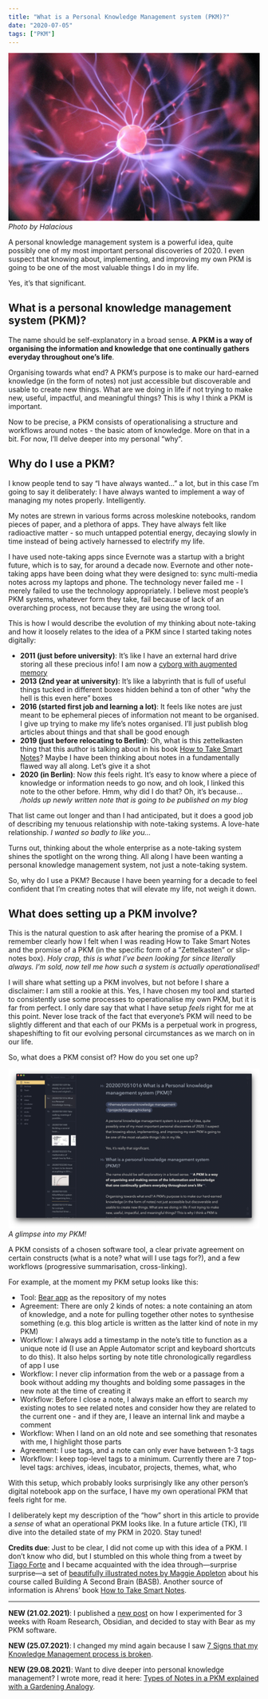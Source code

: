 ```yaml
---
title: "What is a Personal Knowledge Management system (PKM)?"
date: "2020-07-05"
tags: ["PKM"]
---
```


![a visualisation of a neuron firing](images/brain-synapsis.jpg)
_Photo by Halacious_

A personal knowledge management system is a powerful idea, quite possibly one of my most important personal discoveries of 2020. I even suspect that knowing about, implementing, and improving my own PKM is going to be one of the most valuable things I do in my life.

Yes, it’s that significant.

## What is a personal knowledge management system (PKM)?
The name should be self-explanatory in a broad sense. **A PKM is a way of organising the information and knowledge that one continually gathers everyday throughout one’s life**.

Organising towards what end? A PKM’s purpose is to make our hard-earned knowledge (in the form of notes) not just accessible but discoverable and usable to create new things. What are we doing in life if not trying to make new, useful, impactful, and meaningful things? This is why I think a PKM is important.

Now to be precise, a PKM consists of operationalising a structure and workflows around notes - the basic atom of knowledge. More on that in a bit. For now, I’ll delve deeper into my personal “why”.

## Why do I use a PKM?

I know people tend to say “I have always wanted…” a lot, but in this case I’m going to say it deliberately: I have always wanted to implement a way of managing my notes properly. Intelligently.

My notes are strewn in various forms across moleskine notebooks, random pieces of paper, and a plethora of apps. They have always felt like radioactive matter - so much untapped potential energy, decaying slowly in time instead of being actively harnessed to electrify my life.

I have used note-taking apps since Evernote was a startup with a bright future, which is to say, for around a decade now. Evernote and other note-taking apps have been doing what they were designed to: sync multi-media notes across my laptops and phone. The technology never failed me - I merely failed to use the technology appropriately. I believe most people’s PKM systems, whatever form they take, fail because of lack of an overarching process, not because they are using the wrong tool.

This is how I would describe the evolution of my thinking about note-taking and how it loosely relates to the idea of a PKM since I started taking notes digitally:

- __2011 (just before university)__: It’s like I have an external hard drive storing all these precious info! I am now a [cyborg with augmented memory](/2020-02-23-how-i-think-about-memory)
- __2013 (2nd year at university)__: It’s like a labyrinth that is full of useful things tucked in different boxes hidden behind a ton of other “why the hell is this even here” boxes
- __2016 (started first job and learning a lot)__: It feels like notes are just meant to be ephemeral pieces of information not meant to be organised. I give up trying to make my life’s notes organised. I’ll just publish blog articles about things and that shall be good enough
- __2019 (just before relocating to Berlin)__: Oh, what is this zettelkasten thing that this author is talking about in his book [How to Take Smart Notes](https://www.goodreads.com/book/show/34507927-how-to-take-smart-notes)? Maybe I have been thinking about notes in a fundamentally flawed way all along. Let’s give it a shot
- __2020 (in Berlin)__: Now *this* feels right. It’s easy to know where a piece of knowledge or information needs to go now, and oh look, I linked this note to the other before. Hmm, why did I do that? Oh, it’s because… _/holds up newly written note that is going to be published on my blog_

That list came out longer and than I had anticipated, but it does a good job of describing my tenuous relationship with note-taking systems. A love-hate relationship. _I wanted so badly to like you…_

Turns out, thinking about the whole enterprise as a note-taking system shines the spotlight on the wrong thing. All along I have been wanting a personal knowledge management system, not just a note-taking system.

So, why do I use a PKM? Because I have been yearning for a decade to feel confident that I’m creating notes that will elevate my life, not weigh it down.

## What does setting up a PKM involve?

This is the natural question to ask after hearing the promise of a PKM. I remember clearly how I felt when I was reading How to Take Smart Notes and the promise of a PKM (in the specific form of a “Zettelkasten” or slip-notes box). _Holy crap, this is what I’ve been looking for since literally always. I’m sold, now tell me how such a system is actually operationalised!_

I will share what setting up a PKM involves, but not before I share a disclaimer: I am still a rookie at this. Yes, I have chosen my tool and started to consistently use some processes to operationalise my own PKM, but it is far from perfect. I only dare say that what I have setup _feels_ right for me at this point. Never lose track of the fact that everyone’s PKM will need to be slightly different and that each of our PKMs is a perpetual work in progress, shapeshifting to fit our evolving personal circumstances as we march on in our life.

So, what does a PKM consist of? How do you set one up?

![screenshot of my PKM in Bear app - Nick Ang blog](images/nick-ang-pkm-1.png) 
_A glimpse into my PKM!_

A PKM consists of a chosen software tool, a clear private agreement on certain constructs (what is a note? what will I use tags for?), and a few workflows (progressive summarisation, cross-linking).

For example, at the moment my PKM setup looks like this:

- Tool: [Bear app](https://www.nickang.com/2018-11-02-bear-app-im-ready-for-you/) as the repository of my notes
- Agreement: There are only 2 kinds of notes: a note containing an atom of knowledge, and a note for pulling together other notes to synthesise something (e.g. this blog article is written as the latter kind of note in my PKM)
- Workflow: I always add a timestamp in the note’s title to function as a unique note id (I use an Apple Automator script and keyboard shortcuts to do this). It also helps sorting by note title chronologically regardless of app I use
- Workflow: I never clip information from the web or a passage from a book without adding my thoughts and bolding some passages in the new note at the time of creating it
- Workflow: Before I close a note, I always make an effort to search my existing notes to see related notes and consider how they are related to the current one - and if they are, I leave an internal link and maybe a comment
- Workflow: When I land on an old note and see something that resonates with me, I highlight those parts
- Agreement: I use tags, and a note can only ever have between 1-3 tags
- Workflow: I keep top-level tags to a minimum. Currently there are 7 top-level tags: archives, ideas, incubator, projects, themes, what, who

With this setup, which probably looks surprisingly like any other person’s digital notebook app on the surface, I have my own operational PKM that feels right for me. 

I deliberately kept my description of the “how” short in this article to provide a _sense_ of what an operational PKM looks like. In a future article (TK), I’ll dive into the detailed state of my PKM in 2020. Stay tuned!

**Credits due**: Just to be clear, I did not come up with this idea of a PKM. I don’t know who did, but I stumbled on this whole thing from a tweet by [Tiago Forte](https://twitter.com/fortelabs) and I became acquainted with the idea through—surprise surprise—a set of [beautifully illustrated notes by Maggie Appleton](https://maggieappleton.com/basb) about his course called Building A Second Brain (BASB). Another source of information is Ahrens’ book [How to Take Smart Notes](https://www.goodreads.com/book/show/34507927-how-to-take-smart-notes).

---

**NEW (21.02.2021)**: I published a [new post](/2021-02-21-obsidian-roam-why-i-am-staying-with-bear-as-my-pkm/) on how I experimented for 3 weeks with Roam Research, Obsidian, and decided to stay with Bear as my PKM software.

**NEW (25.07.2021)**: I changed my mind again because I saw [7 Signs that my Knowledge Management process is broken](/2021-07-25-7-signs-that-my-knowledge-management-process-is-broken/).

**NEW (29.08.2021)**: Want to dive deeper into personal knowledge management? I wrote more, read it here: [Types of Notes in a PKM explained with a Gardening Analogy](/2021-08-29-types-of-notes-in-a-pkm-explained-with-a-gardening-analogy-part-i/).